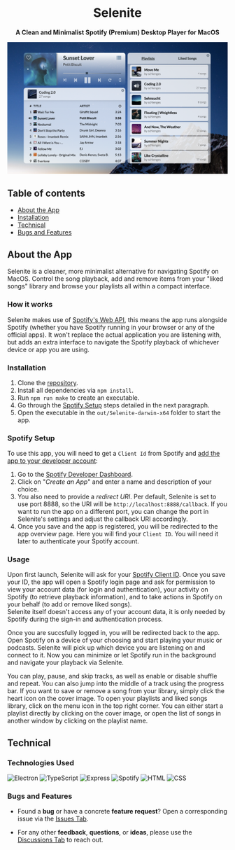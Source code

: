 <p align="center">
  <h1 align="center">Selenite</h1>

  <p align="center">
     <strong>A Clean and Minimalist Spotify (Premium) Desktop Player for MacOS</strong>
    <br>
  </p>
  <a href="https://github.com/Selenite-Player/Selenite">
    <img src="./public/assets/selenite.png" alt="Selenite Screenshot">
  </a> 
</p>


## Table of contents
- [About the App](#about-the-app)
- [Installation](#installation)
- [Technical](#technical)
- [Bugs and Features](#bugs-and-features)

## About the App

Selenite is a cleaner, more minimalist alternative for navigating Spotify on MacOS. Control the song playback, add and remove items from your "liked songs" library and browse your playlists all within a compact interface.

### How it works

Selenite makes use of [Spotify's Web API](https://developer.spotify.com/documentation/web-api/), this means the app runs alongside Spotify (whether you have Spotify running in your browser or any of the official apps). It won't replace the actual application you are listening with, but adds an extra interface to navigate the Spotify playback of whichever device or app you are using.

### Installation

1. Clone the [repository](https://github.com/Selenite-Player/Selenite).
2. Install all dependencies via ```npm install```.
3. Run ```npm run make``` to create an executable.
4. Go through the [Spotify Setup](#spotify-setup) steps detailed in the next paragraph.
5. Open the executable in the ```out/Selenite-darwin-x64``` folder to start the app.

### Spotify Setup

To use this app, you will need to get a ```Client Id``` from Spotify and [add the app to your developer account](https://developer.spotify.com/documentation/general/guides/authorization/app-settings/):

1. Go to the [Spotify Developer Dashboard](https://developer.spotify.com/dashboard/).
2. Click on "_Create an App_" and enter a name and description of your choice.
3. You also need to provide a _redirect URI_. Per default, Selenite is set to use port 8888, so the URI will be ```http://localhost:8888/callback```. If you want to run the app on a different port, you can change the port in Selenite's settings and adjust the callback URI accordingly.
4. Once you save and the app is registered, you will be redirected to the app overview page. Here you will find your ```Client ID```. You will need it later to authenticate your Spotify account.

### Usage

Upon first launch, Selenite will ask for your [Spotify Client ID](#spotify-setup). Once you save your ID, the app will open a Spotify login page and ask for permission to view your account data (for login and authentication), your activity on Spotify (to retrieve playback information), and to take actions in Spotify on your behalf (to add or remove liked songs).  
Selenite itself doesn't access any of your account data, it is only needed by Spotify during the sign-in and authentication process.

Once you are succsfully logged in, you will be redirected back to the app. Open Spotify on a device of your choosing and start playing your music or podcasts. Selenite will pick up which device you are listening on and connect to it. Now you can minimize or let Spotify run in the background and navigate your playback via Selenite.

You can play, pause, and skip tracks, as well as enable or disable shuffle and repeat. You can also jump into the middle of a track using the progress bar. If you want to save or remove a song from your library, simply click the heart icon on the cover image. To open your playlists and liked songs library, click on the menu icon in the top right corner. You can either start a playlist directly by clicking on the cover image, or open the list of songs in another window by clicking on the playlist name.

## Technical

### Technologies Used

![Electron](https://img.shields.io/static/v1?message=Electron&logo=electron&logoColor=8fd3e0&label=%20&labelColor=595959&color=47848F) 
![TypeScript](https://img.shields.io/static/v1?message=TypeScript&logo=typescript&logoColor=007acc&label=%20&labelColor=f2f2f2&color=007acc)
![Express](https://img.shields.io/static/v1?message=Express&logo=Express&logoColor=white&label=%20&labelColor=595959&color=white)
![Spotify](https://img.shields.io/static/v1?message=Spotify%20API&logo=Spotify&logoColor=1DB954&label=%20&labelColor=595959&color=1DB954)
![HTML](https://img.shields.io/static/v1?message=HTML&logo=HTML5&logoColor=E34F26&label=%20&labelColor=595959&color=E34F26) 
![CSS](https://img.shields.io/static/v1?message=CSS&logo=CSS3&logoColor=1572B6&label=%20&labelColor=f2f2f2&color=1572B6) 

<!-- ### To Do List

You can find the project board with known issues and planned features for the app [here](https://github.com/orgs/Selenite-Player/projects/2). -->

### Bugs and Features

- Found a **bug** or have a concrete **feature request**? Open a corresponding issue via the [Issues Tab](https://github.com/Selenite-Player/Selenite-2.0/issues).

- For any other **feedback**, **questions**, or **ideas**, please use the [Discussions Tab](https://github.com/Selenite-Player/Selenite-2.0/discussions) to reach out.
